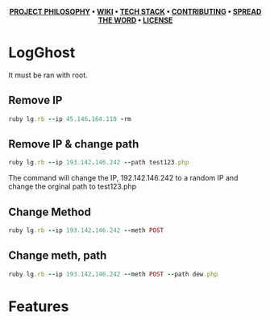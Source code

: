 
<div align="center">

**[PROJECT PHILOSOPHY](https://github.com/chroline/well_app#-project-philosophy) • 
[WIKI](https://github.com/chroline/well_app#-wiki) • 
[TECH STACK](https://github.com/chroline/well_app#-tech-stack) • 
[CONTRIBUTING](https://github.com/chroline/well_app#%EF%B8%8F-contributing) • 
[SPREAD THE WORD](https://github.com/chroline/well_app#-spread-the-word) • 
[LICENSE](https://github.com/chroline/well_app#%EF%B8%8F-license)**

</div>

# LogGhost

It must be ran with root. 

## Remove IP
```ruby
ruby lg.rb --ip 45.146.164.110 -rm
```

## Remove IP & change path
```ruby
ruby lg.rb --ip 193.142.146.242 --path test123.php
```
The command will change the IP, 192.142.146.242 to a random IP and change the orginal path to test123.php


## Change Method
```ruby
ruby lg.rb --ip 193.142.146.242 --meth POST
```

## Change meth, path
```ruby
ruby lg.rb --ip 193.142.146.242 --meth POST --path dew.php
```

# Features
